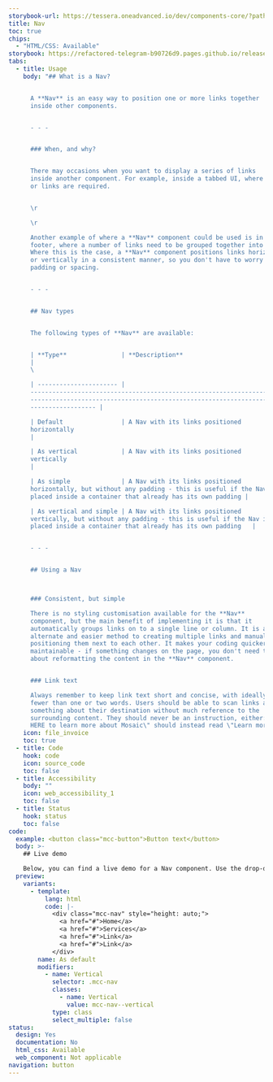 ```yaml
---
storybook-url: https://tessera.oneadvanced.io/dev/components-core/?path=/docs/html-button--as-default
title: Nav
toc: true
chips:
  - "HTML/CSS: Available"
storybook: https://refactored-telegram-b90726d9.pages.github.io/release/?path=/docs/components-nav-introduction
tabs:
  - title: Usage
    body: "## What is a Nav?


      A **Nav** is an easy way to position one or more links together
      inside other components.


      - - -


      ### When, and why?


      There may occasions when you want to display a series of links
      inside another component. For example, inside a tabbed UI, where sub-tabs
      or links are required.


      \r

      \r

      Another example of where a **Nav** component could be used is in a
      footer, where a number of links need to be grouped together into a block.
      Where this is the case, a **Nav** component positions links horizontally
      or vertically in a consistent manner, so you don't have to worry about
      padding or spacing.


      - - -


      ## Nav types


      The following types of **Nav** are available:


      | **Type**               | **Description**
      |                                                                                                                                  \
      \ 

      | ---------------------- |
      -------------------------------------------------------------------------\
      -------------------------------------------------------------------------\
      ------------------ |

      | Default                | A Nav with its links positioned
      horizontally                                                                                                                         \
      |

      | As vertical            | A Nav with its links positioned
      vertically                                                                                                                           \
      |

      | As simple              | A Nav with its links positioned
      horizontally, but without any padding - this is useful if the Nav is being
      placed inside a container that already has its own padding |

      | As vertical and simple | A Nav with its links positioned
      vertically, but without any padding - this is useful if the Nav is being
      placed inside a container that already has its own padding   |


      - - -


      ## Using a Nav



      ### Consistent, but simple

      There is no styling customisation available for the **Nav**
      component, but the main benefit of implementing it is that it
      automatically groups links on to a single line or column. It is an
      alternate and easier method to creating multiple links and manually
      positioning them next to each other. It makes your coding quicker and more
      maintainable - if something changes on the page, you don't need to worry
      about reformatting the content in the **Nav** component.


      ### Link text

      Always remember to keep link text short and concise, with ideally
      fewer than one or two words. Users should be able to scan links and learn
      something about their destination without much reference to the
      surrounding content. They should never be an instruction, either: \"click
      HERE to learn more about Mosaic\" should instead read \"Learn more\"."
    icon: file_invoice
    toc: true
  - title: Code
    hook: code
    icon: source_code
    toc: false
  - title: Accessibility
    body: ""
    icon: web_accessibility_1
    toc: false
  - title: Status
    hook: status
    toc: false
code:
  example: <button class="mcc-button">Button text</button>
  body: >-
    ## Live demo

    Below, you can find a live demo for a Nav component. Use the drop-down menus and radio buttons to view the different Nav Types and Variants.
  preview:
    variants:
      - template:
          lang: html
          code: |-
            <div class="mcc-nav" style="height: auto;">
              <a href="#">Home</a>
              <a href="#">Services</a>
              <a href="#">Link</a>
              <a href="#">Link</a>
            </div>
        name: As default
        modifiers:
          - name: Vertical
            selector: .mcc-nav
            classes:
              - name: Vertical
                value: mcc-nav--vertical
            type: class
            select_multiple: false
status:
  design: Yes
  documentation: No
  html_css: Available
  web_component: Not applicable
navigation: button
---
```

